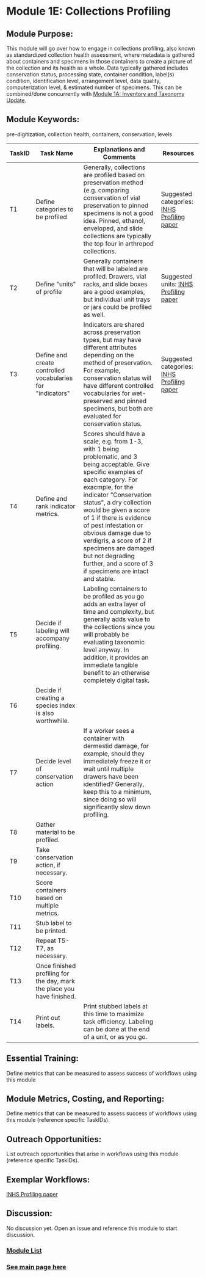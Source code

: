 # Module 1E: Collections Profiling 

## Module Purpose: 
This module will go over how to engage in collections profiling, also known as standardized collection health assessment, where metadata is gathered about containers and specimens in those containers to create a picture of the collection and its health as a whole. Data typically gathered includes conservation status, processing state, container condition, label(s) condition, identification level, arrangement level, data quality, computerization level, & estimated number of specimens. This can be combined/done concurrently with [Module 1A: Inventory and Taxonomy Update](https://github.com/EntCollNet/BugFlow/blob/master/modules/module_1/module_1A.md).

## Module Keywords: 
pre-digitization, collection health, containers, conservation, levels


| TaskID | Task Name | Explanations and Comments | Resources |
|--------|-----------|---------------------------|-----------|
|T1|Define categories to be profiled| Generally, collections are profiled based on preservation method (e.g. comparing conservation of vial preservation to pinned specimens is not a good idea. Pinned, ethanol, enveloped, and slide collections are typically the top four in arthropod collections.|Suggested categories: [INHS Profiling paper](https://www.researchgate.net/publication/233379544_Profiling_natural_history_collections_A_method_for_quantitative_and_comparative_health_assessment) |
|T2|Define "units" of profile|Generally containers that will be labeled are profiled. Drawers, vial racks, and slide boxes are a good examples, but individual unit trays or jars could be profiled as well.| Suggested units: [INHS Profiling paper](https://www.researchgate.net/publication/233379544_Profiling_natural_history_collections_A_method_for_quantitative_and_comparative_health_assessment)|
|T3|Define and create controlled vocabularies for "indicators"| Indicators are shared across preservation types, but may have different attributes depending on the method of preservation. For example, conservation status will have different controlled vocabularies for wet-preserved and pinned specimens, but both are evaluated for conservation status. |Suggested categories: [INHS Profiling paper](https://www.researchgate.net/publication/233379544_Profiling_natural_history_collections_A_method_for_quantitative_and_comparative_health_assessment)|
|T4|Define and rank indicator metrics.|Scores should have a scale, e.g. from 1-3, with 1 being problematic, and 3 being acceptable. Give specific examples of each category. For exacmple, for the indicator "Conservation status", a dry collection would be given a score of 1 if there is evidence of pest infestation or obvious damage due to verdigris, a score of 2 if specimens are damaged but not degrading further, and a score of 3 if specimens are intact and stable.||
|T5|Decide if labeling will accompany profiling.|Labeling containers to be profiled as you go adds an extra layer of time and complexity, but generally adds value to the collections since you will probably be evaluating taxonomic level anyway. In addition, it provides an immediate tangible benefit to an otherwise completely digital task.||
|T6|Decide if creating a species index is also worthwhile.|||
|T7|Decide level of conservation action| If a worker sees a container with dermestid damage, for example, should they immediately freeze it or wait until multiple drawers have been identified? Generally, keep this to a minimum, since doing so will significantly slow down profiling.||
|T8|Gather material to be profiled.|||
|T9|Take conservation action, if necessary.|||
|T10|Score containers based on multiple metrics.|||
|T11|Stub label to be printed.|||
|T12|Repeat T5-T7, as necessary.|||
|T13|Once finished profiling for the day, mark the place you have finished.|||
|T14|Print out labels.|Print stubbed labels at this time to maximize task efficiency. Labeling can be done at the end of a unit, or as you go.||

## Essential Training: 
Define metrics that can be measured to assess success of workflows using this module

## Module Metrics, Costing, and Reporting: 
Define metrics that can be measured to assess success of workflows using this module (reference specific TaskIDs).

## Outreach Opportunities: 
List outreach opportunities that arise in workflows using this module (reference specific TaskIDs).

## Exemplar Workflows: 
[INHS Profiling paper](https://www.researchgate.net/publication/233379544_Profiling_natural_history_collections_A_method_for_quantitative_and_comparative_health_assessment)

## Discussion:
No discussion yet. Open an issue and reference this module to start discussion.

### [Module List](https://entcollnet.github.io/BugFlow/modules/)
### [See main page here](https://entcollnet.github.io/BugFlow/)
